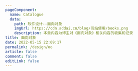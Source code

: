 ```yaml
---
pageComponent:
  name: Catalogue
  data:
    path: 软件设计--面向对象
    imgUrl: https://cdn.addai.cn/blog/网站使用/books.png
    description: 本章内容为博主对《面向对象》相关内容的收集和记录
title: 面向对象
date: 2022-05-15 22:09:17
permalink: /design/oo
article: false
comment: false
editLink: false
---
```

